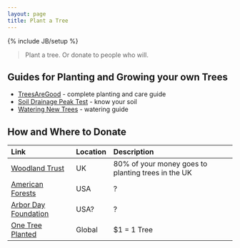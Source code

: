 ```yaml
---
layout: page
title: Plant a Tree
---
```

{% include JB/setup %}

> Plant a tree. Or donate to people who will.


## Guides for Planting and Growing your own Trees

* [TreesAreGood](https://www.treesaregood.org/treeowner) - complete planting and care guide
* [Soil Drainage Peak Test](https://i.imgur.com/2KiPHab.jpg) - know your soil
* [Watering New Trees](https://extension.umn.edu/planting-and-growing-guides/watering-newly-planted-trees-and-shrubs) - watering guide


## How and Where to Donate

Link | Location | Description
:--- | :------- | :----------
[Woodland Trust](https://www.woodlandtrust.org.uk/support-us/give/donations/) | UK | 80% of your money goes to planting trees in the UK
[American Forests](https://www.americanforests.org/ways-to-give/plant-trees/) | USA | ?
[Arbor Day Foundation](https://www.arborday.org/) | USA? | ?
[One Tree Planted](https://onetreeplanted.org/pages/regions) | Global | $1 = 1 Tree
